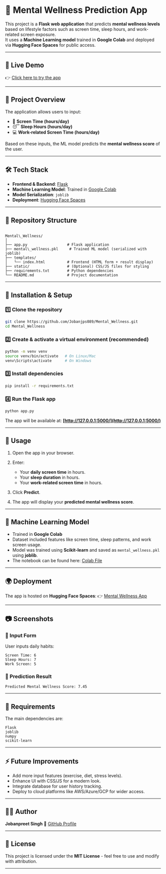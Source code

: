 # 🧠 Mental Wellness Prediction App

This project is a **Flask web application** that predicts **mental wellness levels** based on lifestyle factors such as screen time, sleep hours, and work-related screen exposure.  
It uses a **Machine Learning model** trained in **Google Colab** and deployed via **Hugging Face Spaces** for public access.

---

## 🚀 Live Demo
👉 [Click here to try the app](https://jobanjps-Mental-Wellness.hf.space)

---

## 📌 Project Overview
The application allows users to input:
- 📱 **Screen Time (hours/day)**
- 😴 **Sleep Hours (hours/day)**
- 💻 **Work-related Screen Time (hours/day)**

Based on these inputs, the ML model predicts the **mental wellness score** of the user.

---

## 🛠️ Tech Stack
- **Frontend & Backend**: [Flask](https://flask.palletsprojects.com/)
- **Machine Learning Model**: Trained in [Google Colab](https://colab.research.google.com/drive/1MwHbFQsmL1PuD_epcWl6xjQEBdbEThDX#scrollTo=a54c4c28)  
- **Model Serialization**: `joblib`
- **Deployment**: [Hugging Face Spaces](https://huggingface.co/spaces)

---

## 📂 Repository Structure
```

Mental\_Wellness/
│
├── app.py                  # Flask application
├── mental\_wellness.pkl     # Trained ML model (serialized with joblib)
├── templates/
│   └── index.html          # Frontend (HTML form + result display)
├── static/                 # (Optional) CSS/JS files for styling
├── requirements.txt        # Python dependencies
└── README.md               # Project documentation

````

---

## 🔧 Installation & Setup

### 1️⃣ Clone the repository
```bash
git clone https://github.com/Jobanjps089/Mental_Wellness.git
cd Mental_Wellness
````

### 2️⃣ Create & activate a virtual environment (recommended)

```bash
python -m venv venv
source venv/bin/activate   # On Linux/Mac
venv\Scripts\activate      # On Windows
```

### 3️⃣ Install dependencies

```bash
pip install -r requirements.txt
```

### 4️⃣ Run the Flask app

```bash
python app.py
```

The app will be available at: **[http://127.0.0.1:5000/](http://127.0.0.1:5000/)**

---

## 📖 Usage

1. Open the app in your browser.
2. Enter:

   * Your **daily screen time** in hours.
   * Your **sleep duration** in hours.
   * Your **work-related screen time** in hours.
3. Click **Predict**.
4. The app will display your **predicted mental wellness score**.

---

## 🤖 Machine Learning Model

* Trained in **Google Colab**
* Dataset included features like screen time, sleep patterns, and work screen usage.
* Model was trained using **Scikit-learn** and saved as `mental_wellness.pkl` using **joblib**.
* The notebook can be found here: [Colab File](https://colab.research.google.com/drive/1MwHbFQsmL1PuD_epcWl6xjQEBdbEThDX#scrollTo=a54c4c28)

---

## 🌍 Deployment

The app is hosted on **Hugging Face Spaces**:
👉 [Mental Wellness App](https://jobanjps-Mental-Wellness.hf.space)

---

## 📷 Screenshots

### 🔹 Input Form

User inputs daily habits:

```
Screen Time: 6
Sleep Hours: 7
Work Screen: 5
```

### 🔹 Prediction Result

```
Predicted Mental Wellness Score: 7.45
```

---

## 📌 Requirements

The main dependencies are:

```
Flask
joblib
numpy
scikit-learn
```

---

## ⚡ Future Improvements

* Add more input features (exercise, diet, stress levels).
* Enhance UI with CSS/JS for a modern look.
* Integrate database for user history tracking.
* Deploy to cloud platforms like AWS/Azure/GCP for wider access.

---

## 👨‍💻 Author

**Jobanpreet Singh**
🔗 [GitHub Profile](https://github.com/Jobanjps089)

---

## 📜 License

This project is licensed under the **MIT License** - feel free to use and modify with attribution.

---
